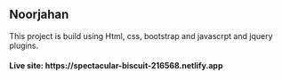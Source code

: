 <h2>Noorjahan</h2>
<p>This project is build using Html, css, bootstrap and javascrpt and jquery plugins.</p>

<h4>Live site: https://spectacular-biscuit-216568.netlify.app</h4>
